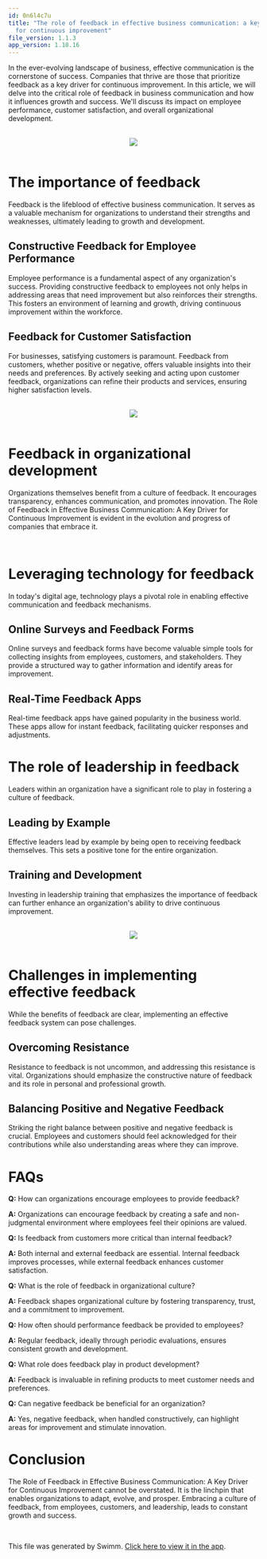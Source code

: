 ```yaml
---
id: 0n6l4c7u
title: "The role of feedback in effective business communication: a key driver
  for continuous improvement"
file_version: 1.1.3
app_version: 1.18.16
---
```


In the ever-evolving landscape of business, effective communication is the cornerstone of success. Companies that thrive are those that prioritize feedback as a key driver for continuous improvement. In this article, we will delve into the critical role of feedback in business communication and how it influences growth and success. We'll discuss its impact on employee performance, customer satisfaction, and overall organizational development.

<br/>

<div align="center"><img src="https://firebasestorage.googleapis.com/v0/b/swimmio-content/o/repositories%2FZ2l0aHViJTNBJTNBcGVhY29jay1ibG9ncyUzQSUzQVBlYWNvY2stSW5kaWE%3D%2F96a33b04-ee9c-460e-bd5b-4907470aa5e7.jpg?alt=media&token=a06b3730-bcfb-4ef8-b20d-19672ac94c8f" style="width:'100%'"/></div>

<br/>

# The importance of feedback

Feedback is the lifeblood of effective business communication. It serves as a valuable mechanism for organizations to understand their strengths and weaknesses, ultimately leading to growth and development.

## **Constructive Feedback for Employee Performance**

Employee performance is a fundamental aspect of any organization's success. Providing constructive feedback to employees not only helps in addressing areas that need improvement but also reinforces their strengths. This fosters an environment of learning and growth, driving continuous improvement within the workforce.

## **Feedback for Customer Satisfaction**

For businesses, satisfying customers is paramount. Feedback from customers, whether positive or negative, offers valuable insights into their needs and preferences. By actively seeking and acting upon customer feedback, organizations can refine their products and services, ensuring higher satisfaction levels.

<br/>

<div align="center"><img src="https://firebasestorage.googleapis.com/v0/b/swimmio-content/o/repositories%2FZ2l0aHViJTNBJTNBcGVhY29jay1ibG9ncyUzQSUzQVBlYWNvY2stSW5kaWE%3D%2F1e150bfe-528f-49bf-8812-dd76695455cb.png?alt=media&token=9083c894-fcd8-49d4-bd2b-d7d1acf9fa2f" style="width:'100%'"/></div>

<br/>

# Feedback in organizational development

Organizations themselves benefit from a culture of feedback. It encourages transparency, enhances communication, and promotes innovation. The Role of Feedback in Effective Business Communication: A Key Driver for Continuous Improvement is evident in the evolution and progress of companies that embrace it.

<br/>

# Leveraging technology for feedback

In today's digital age, technology plays a pivotal role in enabling effective communication and feedback mechanisms.

## **Online Surveys and Feedback Forms**

Online surveys and feedback forms have become valuable simple tools for collecting insights from employees, customers, and stakeholders. They provide a structured way to gather information and identify areas for improvement.

## **Real-Time Feedback Apps**

Real-time feedback apps have gained popularity in the business world. These apps allow for instant feedback, facilitating quicker responses and adjustments.

# The role of leadership in feedback

Leaders within an organization have a significant role to play in fostering a culture of feedback.

## **Leading by Example**

Effective leaders lead by example by being open to receiving feedback themselves. This sets a positive tone for the entire organization.

## **Training and Development**

Investing in leadership training that emphasizes the importance of feedback can further enhance an organization's ability to drive continuous improvement.

<br/>

<div align="center"><img src="https://firebasestorage.googleapis.com/v0/b/swimmio-content/o/repositories%2FZ2l0aHViJTNBJTNBcGVhY29jay1ibG9ncyUzQSUzQVBlYWNvY2stSW5kaWE%3D%2Fb7177e67-5bb6-4ad3-b0c3-b506c6ca9a96.jpg?alt=media&token=28097032-0f29-4dbf-a721-5ef04ad05176" style="width:'100%'"/></div>

<br/>

# Challenges in implementing effective feedback

While the benefits of feedback are clear, implementing an effective feedback system can pose challenges.

## **Overcoming Resistance**

Resistance to feedback is not uncommon, and addressing this resistance is vital. Organizations should emphasize the constructive nature of feedback and its role in personal and professional growth.

## **Balancing Positive and Negative Feedback**

Striking the right balance between positive and negative feedback is crucial. Employees and customers should feel acknowledged for their contributions while also understanding areas where they can improve.

# FAQs

**Q:** How can organizations encourage employees to provide feedback?

**A:** Organizations can encourage feedback by creating a safe and non-judgmental environment where employees feel their opinions are valued.

**Q:** Is feedback from customers more critical than internal feedback?

**A:** Both internal and external feedback are essential. Internal feedback improves processes, while external feedback enhances customer satisfaction.

**Q:** What is the role of feedback in organizational culture?

**A:** Feedback shapes organizational culture by fostering transparency, trust, and a commitment to improvement.

**Q:** How often should performance feedback be provided to employees?

**A:** Regular feedback, ideally through periodic evaluations, ensures consistent growth and development.

**Q:** What role does feedback play in product development?

**A:** Feedback is invaluable in refining products to meet customer needs and preferences.

**Q:** Can negative feedback be beneficial for an organization?

**A:** Yes, negative feedback, when handled constructively, can highlight areas for improvement and stimulate innovation.

# **Conclusion**

The Role of Feedback in Effective Business Communication: A Key Driver for Continuous Improvement cannot be overstated. It is the linchpin that enables organizations to adapt, evolve, and prosper. Embracing a culture of feedback, from employees, customers, and leadership, leads to constant growth and success.<br/>

<br/>

This file was generated by Swimm. [Click here to view it in the app](https://app.swimm.io/repos/Z2l0aHViJTNBJTNBcGVhY29jay1ibG9ncyUzQSUzQVBlYWNvY2stSW5kaWE=/docs/0n6l4c7u).
